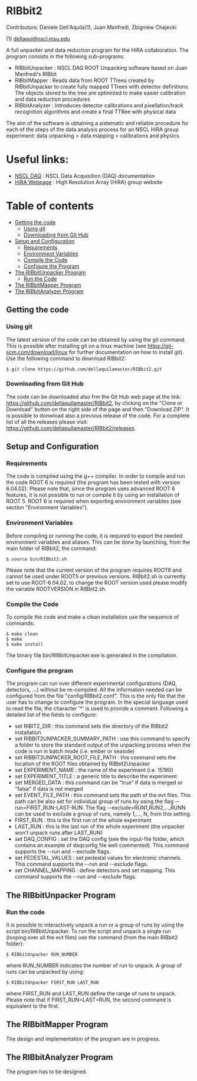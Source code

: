 RIBbit2
===

Contributors: Daniele Dell'Aquila(1), Juan Manfredi, Zbigniew Chajecki

(1) dellaqui@nscl.msu.edu 

A full unpacker and data reduction program for the HiRA collaboration. The program consists in the following sub-programs:
 * RIBbitUnpacker : NSCL DAQ ROOT Unpacking software based on Juan Manfredi's RIBbit
 * RIBbitMapper : Reads data from ROOT TTrees created by RIBbitUnpacker to create fully mapped TTrees with detector definitions. The objects stored to the tree are optimized to make easier calibration and data reduction procedures
 * RIBbitAnalyzer : Introduces detector calibrations and pixellation/track recognition algorithms and create a final TTRee with physical data
 
The aim of the software is obtaining a sistematic and reliable procedure for each of the steps of the data analysis process for an NSCL HiRA group experiment: data unpacking > data mapping > calibrations and physics.

# Useful links:
  * [NSCL DAQ](http://docs.nscl.msu.edu/daq/) : NSCL Data Acquisition (DAQ) documentation
  * [HiRA Webpage](https://groups.nscl.msu.edu/hira/) : High Resolution Array (HiRA) group website
  
Table of contents
=================
<!--ts-->
* [Getting the code](#getting-the-code)
  * [Using git](#using-git)
  * [Downloading from Git Hub](#downloading-from-git-hub)
* [Setup and Configuration](#setup)
  * [Requirements](#requirements)
  * [Environment Variables](#env-variables)
  * [Compile the Code](#compilation)
  * [Configure the Program](#configure)
* [The RIBbitUnpacker Program](#unpacker)
  * [Run the Code](#run-unpacker)
* [The RIBbitMapper Program](#mapper)
* [The RIBbitAnalyzer Program](#analyzer)
<!--te-->

## Getting the code
### Using git
The latest version of the code can be obtained by using the git command. This is possible after installing git on a linux machine (see https://git-scm.com/download/linux for further documentation on how to install git). Use the following command to download RIBbit2:
````
$ git clone https://github.com/dellaquilamaster/RIBbit2.git
````
### Downloading from Git Hub
The code can be downloaded also frm the Git Hub web page at the link: https://github.com/dellaquilamaster/RIBbit2, by
clicking on the "Clone or Download" button on the right side of the page and then "Download ZIP". It is possible to donwload also a previous release of the code. For a complete list of all the releases please visit: https://github.com/dellaquilamaster/RIBbit2/releases.
## Setup and Configuration
### Requirements
The code is compiled using the g++ compiler.
In order to compile and run the code ROOT 6 is required (the program has been tested with version 6.04.02). Please note that, since the program uses advanced ROOT 6 features, it is not possible to run or compile it by using an installation of ROOT 5. ROOT 6 is required when exporting environment variables (see section "Environment Variables").
### Environment Variables
Before compiling or running the code, it is required to export the needed environment variables and aliases. This can be done by launching, from the main folder of RIBbit2, the command:
````
$ source bin/RIBbit2.sh
````
Please note that the current version of the program requires ROOT6 and cannot be used under ROOT5 or previous versions. RIBbit2.sh is currently set to use ROOT-6.04.02, to change the ROOT version used please modify the variable ROOTVERSION in RIBbit2.sh.
### Compile the Code
To compile the code and make a clean installation use the sequence of commands:
````
$ make clean
$ make
$ make install
````
The binary file bin/RIBbitUnpacker.exe is generated in the compilation.
### Configure the program
The program can run over different experimental configurations (DAQ, detectors, ...) without be re-compiled. All the information needed can be configured from the file "config/RIBbit2.conf". This is the only file that the user has to change to configure the program. In the special language used to read the file, the character '\*' is used to provide a comment. Following a detailed list of the fields to configure:
* set RIBIT2_DIR : this command sets the directory of the RIBbit2 installation
* set RIBBIT2UNPACKER_SUMMARY_PATH : use this command to specify a folder to store the standard output of the unpacking process when the code is run in batch mode (i.e. ember or seaside)
* set RIBBIT2UNPACKER_ROOT_FILE_PATH : this command sets the location of the ROOT files obtained by RIBbit2Unpacker
* set EXPERIMENT_NAME : the name of the experiment (i.e. 15190)
* set EXPERIMENT_TITLE : a generic title to describe the experiment
* set MERGED_DATA : this command can be "true" if data is merged or "false" if data is not merged
* set EVENT_FILE_PATH : this command sets the path of the evt files. This path can be also set for individual group of runs by using the flag --run=FIRST_RUN-LAST-RUN. The flag --exclude=RUN1,RUN2,...,RUNN can be used to exclude a group of runs, namely 1,..., N, from this setting.
* FIRST_RUN : this is the first run of the whole experiment
* LAST_RUN : this is the last run of the whole experiment (the unpacker won't unpack runs after LAST_RUN)
* set DAQ_CONFIG : set the DAQ config (see the input-file folder, which contains an example of daqconfig file well commented). This command supports the --run and --exclude flags.
* set PEDESTAL_VALUES : set pedestal values for electronic channels. This command supports the --run and --exclude flags.
* set CHANNEL_MAPPING : define detectors and set mapping. This command supports the --run and --exclude flags.
## The RIBbitUnpacker Program
### Run the code
It is possible to interactively unpack a run or a group of runs by using the script bin/RIBbitUnpacker. To run the script and unpack a single run (looping over all the evt files) use the command (from the main RIBbit2 folder):
````
$ RIBbitUnpacker RUN_NUMBER
````
where RUN_NUMBER indicates the number of run to unpack. A group of runs can be unpacked by using:
````
$ RIBbitUnpacker FIRST_RUN LAST_RUN
````
where FIRST_RUN and LAST_RUN define the range of runs to unpack. Please note that if FIRST_RUN=LAST=RUN, the second command is equivalent to the first.
## The RIBbitMapper Program
The design and implementation of the program are in progress.
## The RIBbitAnalyzer Program
The program has to be designed.
